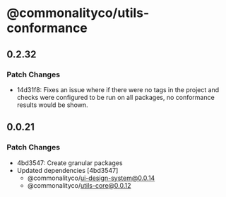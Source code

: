 # @commonalityco/utils-conformance

## 0.2.32

### Patch Changes

- 14d31f8: Fixes an issue where if there were no tags in the project and checks were configured to be run on all packages, no conformance results would be shown.

## 0.0.21

### Patch Changes

- 4bd3547: Create granular packages
- Updated dependencies [4bd3547]
  - @commonalityco/ui-design-system@0.0.14
  - @commonalityco/utils-core@0.0.12
